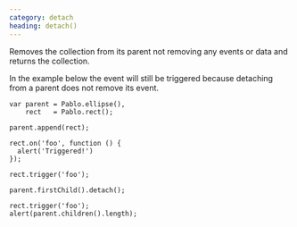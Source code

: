 ```yaml
---
category: detach
heading: detach()
---
```


Removes the collection from its parent not removing any events or data and returns the collection.

In the example below the event will still be triggered because detaching
from a parent does not remove its event.

    var parent = Pablo.ellipse(),
        rect   = Pablo.rect();

    parent.append(rect);

    rect.on('foo', function () {
      alert('Triggered!')
    });

    rect.trigger('foo');

    parent.firstChild().detach();

    rect.trigger('foo');
    alert(parent.children().length);
